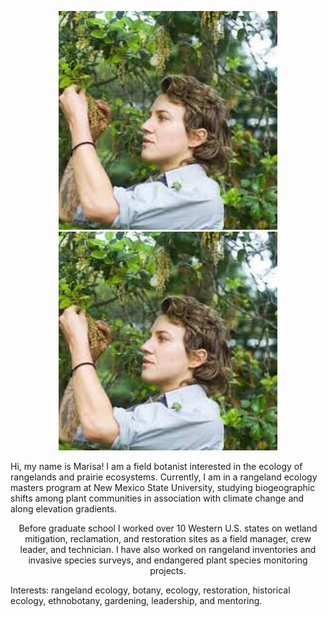 

<p align="center">
  <img src="Cover.jpeg" width="350" title="hover text">
  <img src="Cover.jpeg" width="350" alt="accessibility text">
</p>


<p align="center">

Hi, my name is Marisa! I am a field botanist interested in the ecology of rangelands and prairie ecosystems. Currently, I am in a rangeland ecology masters program at New Mexico State University, studying biogeographic shifts among plant communities in association with climate change and along elevation gradients. 
 
</p>

<p align="center">
Before graduate school I worked over 10 Western U.S. states on wetland mitigation, reclamation, and restoration sites as a field manager, crew leader, and technician. I have also worked on rangeland inventories and invasive species surveys, and endangered plant species monitoring projects. 

</p>

<p align="center">
    
Interests: rangeland ecology, botany, ecology, restoration, historical ecology, ethnobotany, gardening, leadership, and mentoring.

</p>
 


